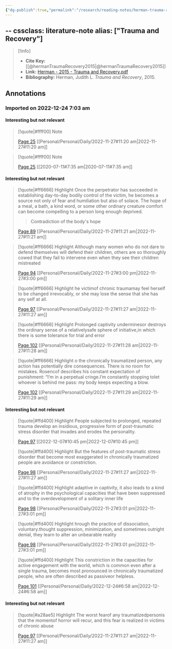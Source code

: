 ```yaml
---
{"dg-publish":true,"permalink":"/research/reading-notes/herman-trauma-recovery2015/","tags":"gardenEntry"}
---
```



--
cssclass: literature-note
alias: ["Trauma and Recovery"]
---

> [!info]
> - **Cite Key:** [[@hermanTraumaRecovery2015\|@hermanTraumaRecovery2015]]
> - **Link:** [Herman - 2015 - Trauma and Recovery.pdf](file://C:\Users\Henry%20Imler\OneDrive\Library\Zotero%20PDFs\Herman%20-%202015%20-%20Trauma%20and%20Recovery.pdf)
> - **Bibliography:** Herman, Judith L. _Trauma and Recovery_, 2015.

## Annotations

### Imported on 2022-12-24 7:03 am

#### Interesting but not relevant

> [!quote|#ffff00] Note
>
> [Page 25](zotero://open-pdf/library/items/TTBBLYN7?page=25) [[Personal/Personal/Daily/2022-11-27#11:20 am\|2022-11-27#11:20 am]]

> [!quote|#ffff00] Note
>
> [Page 25](zotero://open-pdf/library/items/TTBBLYN7?page=25) [[2020-07-11#7:35 am\|2020-07-11#7:35 am]]

#### Interesting but not relevant

> [!quote|#ff6666] Highlight
> Once the perpetrator has succeeded in establishing day-to-day bodily control of the victim, he becomes a source not only of fear and humiliation but also of solace. The hope of a meal, a bath, a kind word, or some other ordinary creature comfort can become compelling to a person long enough deprived.
>
>> Contradiction of the body's hope
>
> [Page 89](zotero://open-pdf/library/items/TTBBLYN7?page=89) [[Personal/Personal/Daily/2022-11-27#11:21 am\|2022-11-27#11:21 am]]

> [!quote|#ff6666] Highlight
> Although many women who do not dare to defend themselves will defend their children, others are so thoroughly cowed that they fail to intervene even when they see their children mistreated
>
> [Page 94](zotero://open-pdf/library/items/TTBBLYN7?page=94) [[Personal/Personal/Daily/2022-11-27#3:00 pm\|2022-11-27#3:00 pm]]

> [!quote|#ff6666] Highlight
> he victimof chronic traumamay feel herself to be changed irrevocably, or she may lose the sense that she has any self at all.
>
> [Page 97](zotero://open-pdf/library/items/TTBBLYN7?page=97) [[Personal/Personal/Daily/2022-11-27#11:27 am\|2022-11-27#11:27 am]]

> [!quote|#ff6666] Highlight
> Prolonged captivity underminesor destroys the ordinary sense of a relativelysafe sphere of initiative,in which there is some tolerance for trial and error
>
> [Page 102](zotero://open-pdf/library/items/TTBBLYN7?page=102) [[Personal/Personal/Daily/2022-11-27#11:28 am\|2022-11-27#11:28 am]]

> [!quote|#ff6666] Highlight
> o the chronically traumatized person, any action has potentially dire consequences. There is no room for mistakes. Rosencof describes his constant expectation of punishment: “I’m in a perpetual cringe.I’m constantly stopping tolet whoever is behind me pass: my body keeps expecting a blow.
>
> [Page 102](zotero://open-pdf/library/items/TTBBLYN7?page=102) [[Personal/Personal/Daily/2022-11-27#11:29 am\|2022-11-27#11:29 am]]

#### Interesting but not relevant

> [!quote|#ffd400] Highlight
> People subjected to prolonged, repeated trauma develop an insidious, progressive form of post-traumatic stress disorder that invades and erodes the personality.
>
> [Page 97](zotero://open-pdf/library/items/TTBBLYN7?page=97) [[2022-12-07#10:45 pm\|2022-12-07#10:45 pm]]

> [!quote|#ffd400] Highlight
> But the features of post-traumatic stress disorder that become most exaggerated in chronically traumatized people are avoidance or constriction.
>
> [Page 98](zotero://open-pdf/library/items/TTBBLYN7?page=98) [[Personal/Personal/Daily/2022-11-27#11:27 am\|2022-11-27#11:27 am]]

> [!quote|#ffd400] Highlight
> adaptive in captivity, it also leads to a kind of atrophy in the psychological capacities that have been suppressed and to the overdevelopment of a solitary inner life
>
> [Page 98](zotero://open-pdf/library/items/TTBBLYN7?page=98) [[Personal/Personal/Daily/2022-11-27#3:01 pm\|2022-11-27#3:01 pm]]

> [!quote|#ffd400] Highlight
> hrough the practice of dissociation, voluntary.thought suppression, minimization, and sometimes outright denial, they learn to alter an unbearable reality
>
> [Page 98](zotero://open-pdf/library/items/TTBBLYN7?page=98) [[Personal/Personal/Daily/2022-11-27#3:01 pm\|2022-11-27#3:01 pm]]

> [!quote|#ffd400] Highlight
> This constriction in the capacities for active engagement with the world, which is common even after a single trauma, becomes most pronounced in chronically traumatized people, who are often described as passiveor helpless.
>
> [Page 101](zotero://open-pdf/library/items/TTBBLYN7?page=101) [[Personal/Personal/Daily/2022-12-24#6:58 am\|2022-12-24#6:58 am]]

#### Interesting but not relevant

> [!quote|#a28ae5] Highlight
> The worst fearof any traumatizedpersonis that the momentof horror will recur, and this fear is realized in victims of chronic abuse
>
> [Page 97](zotero://open-pdf/library/items/TTBBLYN7?page=97) [[Personal/Personal/Daily/2022-11-27#11:27 am\|2022-11-27#11:27 am]]





